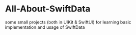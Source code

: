 # All-About-SwiftData
some small projects (both in UIKit &amp; SwiftUI) for learning basic implementation and usage of SwiftData
